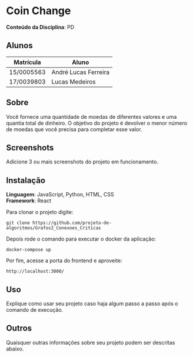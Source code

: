 # Coin Change

**Conteúdo da Disciplina**: PD<br>

## Alunos
|Matrícula | Aluno |
| -- | -- |
| 15/0005563  |  André Lucas Ferreira |
| 17/0039803	  |  Lucas Medeiros |

## Sobre 
Você fornece uma quantidade de moedas de diferentes valores e uma quantia total de dinheiro. O objetivo do projeto é devolver o menor número de moedas que você precisa para completar esse valor.

## Screenshots
Adicione 3 ou mais screenshots do projeto em funcionamento.

## Instalação 
**Linguagem**: JavaScript, Python, HTML, CSS <br>
**Framework**: React <br>

Para clonar o projeto digite:

    git clone https://github.com/projeto-de-algoritmos/Grafos2_Conexoes_Criticas

Depois rode o comando para executar o docker da aplicação:

    docker-compose up

Por fim, acesse a porta do frontend e aproveite:

    http://localhost:3000/

## Uso 
Explique como usar seu projeto caso haja algum passo a passo após o comando de execução.

## Outros 
Quaisquer outras informações sobre seu projeto podem ser descritas abaixo.




